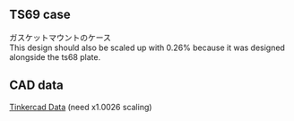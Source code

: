 ## TS69 case

ガスケットマウントのケース  
This design should also be scaled up with 0.26% because it was designed alongside the ts68 plate.

## CAD data

[Tinkercad Data](https://www.tinkercad.com/things/h8ShuavDHmE) (need x1.0026 scaling)  
